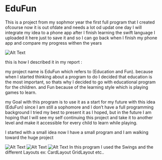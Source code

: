 # EduFun
This is a project from my sophmor year the first full program that I created ofcourse now it is out ofdate and needs a lot od updat 
one day I will integrate my idea to a phone app after I finish learning the swift language
I uploaded it here just to save it and so I can go back when I finish my phone app and compare my progress withen the years

![Alt Text](https://user-images.githubusercontent.com/29560940/30992448-a3fdf1cc-a4b2-11e7-9f5b-6fe52edbaf8b.png)

this is how I described it in my report : 

my project name is EduFun
which refers to (Education and Fun).
because when I started thinking about a program to do I decided that education is the most important, so thats why I decided to go with educational program for the children. and Fun because of the learning style which is playing games to learn.

my Goal with this program is to use it as a start for my future with this idea (EduFun) since I am still a sophomore and I don’t have a full programming background I tried my best to present it as I hoped, but in the future I am hoping that I will see my self continuing this project and take it to another level and make it accessible for every child to learn while playing.

I started with a small idea now I have a small program and I am walking toward the huge project

![Alt Text](https://user-images.githubusercontent.com/29560940/30992445-a1d71798-a4b2-11e7-89f8-f3ab05171077.png)
![Alt Text](https://user-images.githubusercontent.com/29560940/30992436-966560e0-a4b2-11e7-8fb8-e05e86af1d3a.png)
![Alt Text](https://user-images.githubusercontent.com/29560940/30992435-95914800-a4b2-11e7-95cc-31ea05daa9fb.png)
In this program I used the Swings and the different Layouts ex: CardLayout GridLayout etc..
